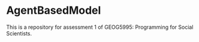 # AgentBasedModel
This is a repository for assessment 1 of GEOG5995: Programming for Social Scientists.
